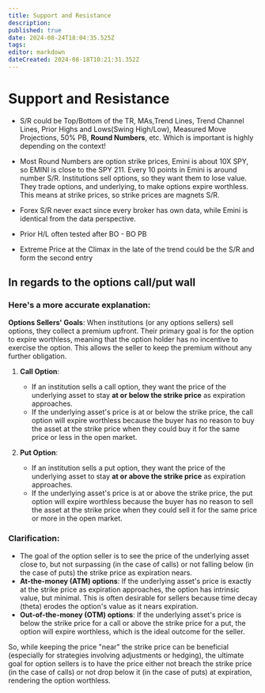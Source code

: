 ```yaml
---
title: Support and Resistance
description: 
published: true
date: 2024-08-24T18:04:35.525Z
tags: 
editor: markdown
dateCreated: 2024-08-18T10:21:31.352Z
---
```


# Support and Resistance
- S/R could be Top/Bottom of the TR, MAs,Trend Lines, Trend Channel Lines, Prior Highs and Lows(Swing High/Low), Measured Move Projections, 50% PB, **Round Numbers**, etc. Which is important is highly depending on the context!
- Most Round Numbers are option strike prices, Emini is about 10X SPY, so EMINI is close to the SPY 211. Every 10 points in Emini is around number S/R. Institutions sell options, so they want them to lose value. They trade options, and underlying, to make options expire worthless. This means at strike prices, so strike prices are magnets S/R.

- Forex S/R never exact since every broker has own data, while Emini is identical from the data perspective.
- Prior H/L often tested after BO - BO PB
- Extreme Price at the Climax in the late of the trend could be the S/R and form the second entry


## In regards to the options call/put wall
### Here's a more accurate explanation:

**Options Sellers' Goals**: When institutions (or any options sellers) sell options, they collect a premium upfront. Their primary goal is for the option to expire worthless, meaning that the option holder has no incentive to exercise the option. This allows the seller to keep the premium without any further obligation.

1. **Call Option**:
   - If an institution sells a call option, they want the price of the underlying asset to stay **at or below the strike price** as expiration approaches.
   - If the underlying asset's price is at or below the strike price, the call option will expire worthless because the buyer has no reason to buy the asset at the strike price when they could buy it for the same price or less in the open market.

2. **Put Option**:
   - If an institution sells a put option, they want the price of the underlying asset to stay **at or above the strike price** as expiration approaches.
   - If the underlying asset's price is at or above the strike price, the put option will expire worthless because the buyer has no reason to sell the asset at the strike price when they could sell it for the same price or more in the open market.

### Clarification:

- The goal of the option seller is to see the price of the underlying asset close to, but not surpassing (in the case of calls) or not falling below (in the case of puts) the strike price as expiration nears.
- **At-the-money (ATM) options**: If the underlying asset's price is exactly at the strike price as expiration approaches, the option has intrinsic value, but minimal. This is often desirable for sellers because time decay (theta) erodes the option's value as it nears expiration.
- **Out-of-the-money (OTM) options**: If the underlying asset's price is below the strike price for a call or above the strike price for a put, the option will expire worthless, which is the ideal outcome for the seller.

So, while keeping the price "near" the strike price can be beneficial (especially for strategies involving adjustments or hedging), the ultimate goal for option sellers is to have the price either not breach the strike price (in the case of calls) or not drop below it (in the case of puts) at expiration, rendering the option worthless.